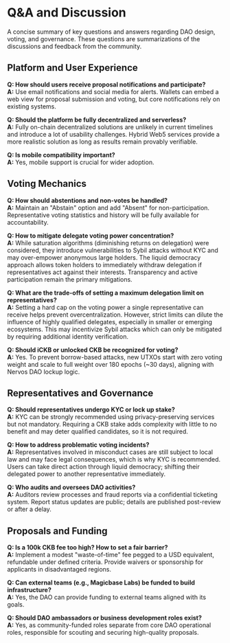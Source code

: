 # Q&A and Discussion

A concise summary of key questions and answers regarding DAO design, voting, and governance. These questions are summarizations of the discussions and feedback from the community.

## Platform and User Experience

**Q: How should users receive proposal notifications and participate?**  
**A:** Use email notifications and social media for alerts. Wallets can embed a web view for proposal submission and voting, but core notifications rely on existing systems.

**Q: Should the platform be fully decentralized and serverless?**  
**A:** Fully on-chain decentralized solutions are unlikely in current timelines and introduce a lot of usability challenges. Hybrid Web5 services provide a more realistic solution as long as results remain provably verifiable.

**Q: Is mobile compatibility important?**  
**A:** Yes, mobile support is crucial for wider adoption.

## Voting Mechanics

**Q: How should abstentions and non-votes be handled?**  
**A:** Maintain an "Abstain" option and add "Absent" for non-participation. Representative voting statistics and history will be fully available for accountability.

**Q: How to mitigate delegate voting power concentration?**  
**A:** While saturation algorithms (diminishing returns on delegation) were considered, they introduce vulnerabilities to Sybil attacks without KYC and may over-empower anonymous large holders. The liquid democracy approach allows token holders to immediately withdraw delegation if representatives act against their interests. Transparency and active participation remain the primary mitigations.

**Q: What are the trade-offs of setting a maximum delegation limit on representatives?**  
**A:** Setting a hard cap on the voting power a single representative can receive helps prevent overcentralization. However, strict limits can dilute the influence of highly qualified delegates, especially in smaller or emerging ecosystems. This may incentivize Sybil attacks which can only be mitigated by requiring additional identity verification.

**Q: Should iCKB or unlocked CKB be recognized for voting?**  
**A:** Yes. To prevent borrow-based attacks, new UTXOs start with zero voting weight and scale to full weight over 180 epochs (~30 days), aligning with Nervos DAO lockup logic.

## Representatives and Governance

**Q: Should representatives undergo KYC or lock up stake?**  
**A:** KYC can be strongly recommended using privacy-preserving services but not mandatory. Requiring a CKB stake adds complexity with little to no benefit and may deter qualified candidates, so it is not required.

**Q: How to address problematic voting incidents?**  
**A:** Representatives involved in misconduct cases are still subject to local law and may face legal consequences, which is why KYC is recommended. Users can take direct action through liquid democracy; shifting their delegated power to another representative immediately.

**Q: Who audits and oversees DAO activities?**  
**A:** Auditors review processes and fraud reports via a confidential ticketing system. Report status updates are public; details are published post-review or after a delay.

## Proposals and Funding

**Q: Is a 100k CKB fee too high? How to set a fair barrier?**  
**A:** Implement a modest "waste-of-time" fee pegged to a USD equivalent, refundable under defined criteria. Provide waivers or sponsorship for applicants in disadvantaged regions.

**Q: Can external teams (e.g., Magicbase Labs) be funded to build infrastructure?**  
**A:** Yes, the DAO can provide funding to external teams aligned with its goals.

**Q: Should DAO ambassadors or business development roles exist?**  
**A:** Yes, as community-funded roles separate from core DAO operational roles, responsible for scouting and securing high-quality proposals.
